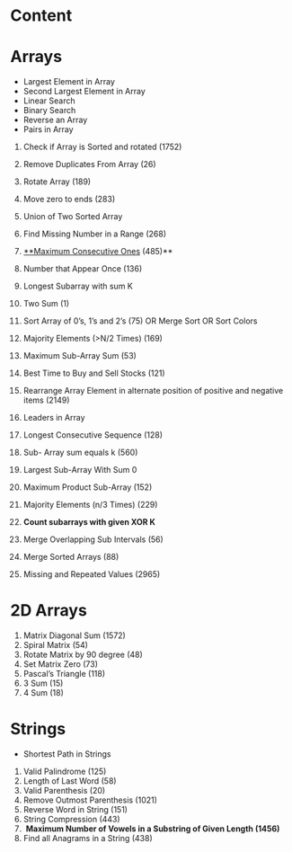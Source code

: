 # Content

# Arrays

- Largest Element in Array
- Second Largest Element in Array
- Linear Search
- Binary Search
- Reverse an Array
- Pairs in Array

1. Check if Array is Sorted and rotated (1752)

2. Remove Duplicates From Array (26)

3. Rotate Array (189)

4. Move zero to ends (283)

5. Union of Two Sorted Array

6. Find Missing Number in a Range (268)

7. [**Maximum Consecutive Ones](https://takeuforward.org/data-structure/count-maximum-consecutive-ones-in-the-array/) (485)**

8. Number that Appear Once (136)

9. Longest Subarray with sum K

10. Two Sum (1)

11. Sort Array of 0’s, 1’s and 2’s     (75)
    OR    Merge Sort 
    OR   Sort Colors

12. Majority Elements (>N/2 Times)  (169)

13. Maximum Sub-Array Sum (53)

14. Best Time to Buy and Sell Stocks (121)

15. Rearrange Array Element in alternate position of positive and negative items (2149)

16. Leaders in Array

17. Longest Consecutive Sequence (128)

18. Sub- Array sum equals k (560)

19. Largest Sub-Array With Sum 0

20. Maximum Product Sub-Array (152)

1. Majority Elements (n/3 Times) (229)
2. **Count subarrays with given XOR K**
3. Merge Overlapping Sub Intervals (56)
4.  Merge Sorted Arrays (88)
5. Missing and Repeated Values (2965)

# 2D Arrays

1. Matrix Diagonal Sum (1572)
2. Spiral Matrix (54)
3. Rotate Matrix by 90 degree (48)
4. Set Matrix Zero (73)
5. Pascal’s Triangle (118)
6. 3 Sum (15)
7. 4 Sum (18)

# Strings

- Shortest Path in Strings
1. Valid Palindrome  (125)
2. Length of Last Word (58)
3. Valid Parenthesis (20)
4. Remove Outmost Parenthesis (1021)
5. Reverse Word in String (151)
6. String Compression (443)
7.  **Maximum Number of Vowels in a Substring of Given Length (1456)**
8. Find all Anagrams in a String (438)
